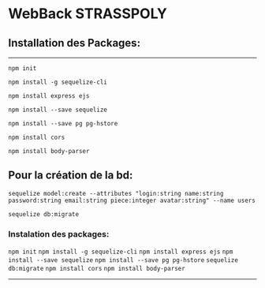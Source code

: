 # WebBack STRASSPOLY
## Installation des Packages:
-------------
`npm init`

`npm install -g sequelize-cli`

`npm install express ejs`

`npm install --save sequelize`

`npm install --save pg pg-hstore`

`npm install cors`

`npm install body-parser`


## Pour la création de la bd:

`sequelize model:create --attributes "login:string name:string password:string email:string piece:integer avatar:string" --name users`

`sequelize db:migrate`


### Instalation des packages: 

`npm init`
`npm install -g sequelize-cli`
`npm install express ejs`
`npm install --save sequelize`
`npm install --save pg pg-hstore`
`sequelize db:migrate`
`npm install cors`
`npm install body-parser`

----------------
